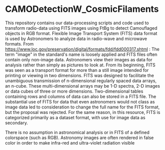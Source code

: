 # CAMODetectionW_CosmicFilaments
This repository contains our data-processing scripts and code used to transform radio-data using FITS images using FtBg to detect Camouflaged objects in RGB format.
Flexible Image Transport System (FITS) data format is used by Astronomers to analyze data in radio-wave and microwave formats. From https://www.loc.gov/preservation/digital/formats/fdd/fdd000317.shtml :
The term "image" in the standard's name is loosely applied and FITS files often contain only non-image data. Astronomers view their images as data for analysis rather than simply as pictures to look at. From its beginning, FITS was seen as a transport format for more than a still image intended for printing or viewing in two dimensions. FITS was designed to facilitate the unambiguous transmission of n-dimensional regularly spaced data arrays, an n-cube. These multi-dimensional arrays may be 1-D spectra, 2-D images or data cubes of three or more dimensions. Two-dimensional tables containing rows and columns of data can also be stored in a FITS file. The substantial use of FITS for data that even astronomers would not class as image data led to consideration to change the full name for the FITS format, but the proposal was rejected. For the same reason, in this resource, FITS is categorized primarily as a dataset format, with use for image data as secondary.

There is no assumption in astronomical analysis or in FITS of a defined colorspace (such as RGB). Astronomy images are often rendered in false color in order to make infra-red and ultra-violet radiation visible
